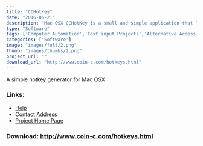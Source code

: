 ```yaml
---
title: "CCHotKey"
date: "2016-06-21"
description: "Mac OSX CCHotKey is a small and simple application that launches any script you want after clicking any hotkey you want."
type: "Software"
tags: ['Computer Automation','Text input Projects','Alternative Access' ]
categories: ['Software']
image: "images/full/2.png"
thumb: "images/thumbs/2.png"
project_url: ""
download_url: "http://www.coin-c.com/hotkeys.html"
---
```

A simple hotkey generator for Mac OSX

### Links:
- <a href="http://freshmeat.net/projects/cchotkey/">Help</a>
- <a href="mailto:cchotkeys@coin-c.com">Contact Address</a>
- <a href="http://www.coin-c.com/hotkeys.html">Project Home Page</a>

### Download: http://www.coin-c.com/hotkeys.html 